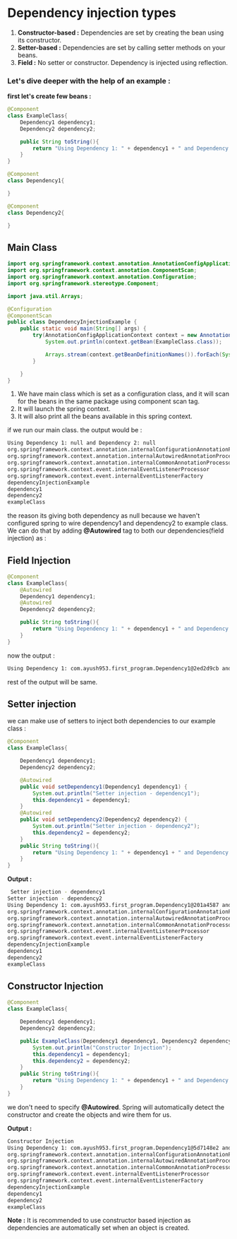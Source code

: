 # Dependency injection types

1. **Constructor-based :** Dependencies are set by creating the bean using its constructor.
2. **Setter-based :** Dependencies are set by calling setter methods on your beans.
3. **Field :** No setter or constructor. Dependency is injected using reflection.

### Let's dive deeper with the help of an example :

**first let's create few beans :**
```java
@Component
class ExampleClass{
    Dependency1 dependency1;
    Dependency2 dependency2;

    public String toString(){
        return "Using Dependency 1: " + dependency1 + " and Dependency 2: " + dependency2;
    }
}

@Component
class Dependency1{

}

@Component
class Dependency2{

}
```

## Main Class
```java
import org.springframework.context.annotation.AnnotationConfigApplicationContext;
import org.springframework.context.annotation.ComponentScan;
import org.springframework.context.annotation.Configuration;
import org.springframework.stereotype.Component;

import java.util.Arrays;

@Configuration
@ComponentScan
public class DependencyInjectionExample {
    public static void main(String[] args) {
        try(AnnotationConfigApplicationContext context = new AnnotationConfigApplicationContext(DependencyInjectionExample.class)){
            System.out.println(context.getBean(ExampleClass.class));

            Arrays.stream(context.getBeanDefinitionNames()).forEach(System.out::println);
        }

    }
}
```
1. We have main class which is set as a configuration class, and it will scan for the beans in the same package using component scan tag.
2. It will launch the spring context.
3. It will also print all the beans available in this spring context.

if we run our main class. the output would be : 
```bash
Using Dependency 1: null and Dependency 2: null
org.springframework.context.annotation.internalConfigurationAnnotationProcessor
org.springframework.context.annotation.internalAutowiredAnnotationProcessor
org.springframework.context.annotation.internalCommonAnnotationProcessor
org.springframework.context.event.internalEventListenerProcessor
org.springframework.context.event.internalEventListenerFactory
dependencyInjectionExample
dependency1
dependency2
exampleClass
```
the reason its giving both dependency as null because we haven't configured spring to wire dependency1 and dependency2 to example class.
We can do that by adding **@Autowired** tag to both our dependencies(field injection) as : 
## Field Injection
```java
@Component
class ExampleClass{
    @Autowired
    Dependency1 dependency1;
    @Autowired
    Dependency2 dependency2;

    public String toString(){
        return "Using Dependency 1: " + dependency1 + " and Dependency 2: " + dependency2;
    }
}
```
now the output : 
```bash
Using Dependency 1: com.ayush953.first_program.Dependency1@2ed2d9cb and Dependency 2: com.ayush953.first_program.Dependency2@d5b810e
```
rest of the output will be same.

## Setter injection
we can make use of setters to inject both dependencies to our example class : 
```java
@Component
class ExampleClass{

    Dependency1 dependency1;
    Dependency2 dependency2;

    @Autowired
    public void setDependency1(Dependency1 dependency1) {
        System.out.println("Setter injection - dependency1");
        this.dependency1 = dependency1;
    }
    @Autowired
    public void setDependency2(Dependency2 dependency2) {
        System.out.println("Setter injection - dependency2");
        this.dependency2 = dependency2;
    }
    public String toString(){
        return "Using Dependency 1: " + dependency1 + " and Dependency 2: " + dependency2;
    }
}
```
**Output :**
```bash
 Setter injection - dependency1
Setter injection - dependency2
Using Dependency 1: com.ayush953.first_program.Dependency1@201a4587 and Dependency 2: com.ayush953.first_program.Dependency2@61001b64
org.springframework.context.annotation.internalConfigurationAnnotationProcessor
org.springframework.context.annotation.internalAutowiredAnnotationProcessor
org.springframework.context.annotation.internalCommonAnnotationProcessor
org.springframework.context.event.internalEventListenerProcessor
org.springframework.context.event.internalEventListenerFactory
dependencyInjectionExample
dependency1
dependency2
exampleClass
```

## Constructor Injection
```java
@Component
class ExampleClass{

    Dependency1 dependency1;
    Dependency2 dependency2;

    public ExampleClass(Dependency1 dependency1, Dependency2 dependency2) {
        System.out.println("Constructor Injection");
        this.dependency1 = dependency1;
        this.dependency2 = dependency2;
    }
    public String toString(){
        return "Using Dependency 1: " + dependency1 + " and Dependency 2: " + dependency2;
    }
}
```
we don't need to specify **@Autowired**. Spring will automatically detect the constructor and create the objects and wire them for us.

**Output :**
```bash
Constructor Injection
Using Dependency 1: com.ayush953.first_program.Dependency1@5d7148e2 and Dependency 2: com.ayush953.first_program.Dependency2@25fb8912
org.springframework.context.annotation.internalConfigurationAnnotationProcessor
org.springframework.context.annotation.internalAutowiredAnnotationProcessor
org.springframework.context.annotation.internalCommonAnnotationProcessor
org.springframework.context.event.internalEventListenerProcessor
org.springframework.context.event.internalEventListenerFactory
dependencyInjectionExample
dependency1
dependency2
exampleClass
```

**Note :** It is recommended to use constructor based injection as dependencies are automatically set when an object is created.
